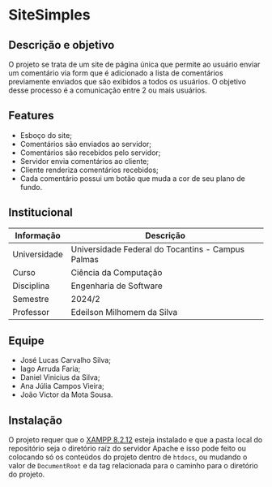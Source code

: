 # SiteSimples

## Descrição e objetivo

O projeto se trata de um site de página única que permite ao usuário enviar um comentário via form que é adicionado a lista de comentários previamente enviados que são exibidos a todos os usuários. O objetivo desse processo é a comunicação entre 2 ou mais usuários.

## Features

* Esboço do site;
* Comentários são enviados ao servidor;
* Comentários são recebidos pelo servidor;
* Servidor envia comentários ao cliente;
* Cliente renderiza comentários recebidos;
* Cada comentário possui um botão que muda a cor de seu plano de fundo.

## Institucional

| Informação | Descrição |
| --- | --- |
| Universidade | Universidade Federal do Tocantins - Campus Palmas |
| Curso | Ciência da Computação |
| Disciplina | Engenharia de Software |
| Semestre | 2024/2 |
| Professor | Edeilson Milhomem da Silva |

## Equipe

* José Lucas Carvalho Silva;
* Iago Arruda Faria;
* Daniel Vinicius da Silva;
* Ana Júlia Campos Vieira;
* João Victor da Mota Sousa.

## Instalação

O projeto requer que o [XAMPP 8.2.12](https://www.apachefriends.org/pt_br/index.html) esteja instalado e que a pasta local do repositório seja o diretório raíz do servidor Apache e isso pode feito ou colocando só os conteúdos do projeto dentro de `htdocs`, ou mudando o valor de `DocumentRoot` e da tag relacionada para o caminho para o diretório do projeto.
